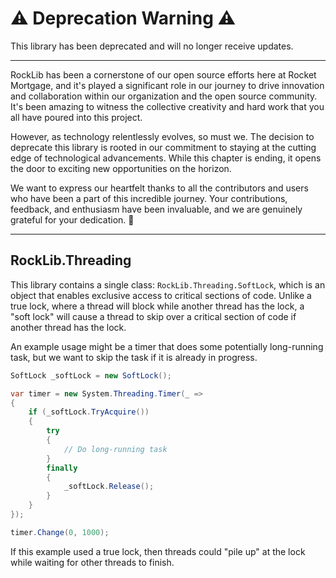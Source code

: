 # :warning: Deprecation Warning :warning:

This library has been deprecated and will no longer receive updates.

---

RockLib has been a cornerstone of our open source efforts here at Rocket Mortgage, and it's played a significant role in our journey to drive innovation and collaboration within our organization and the open source community. It's been amazing to witness the collective creativity and hard work that you all have poured into this project.

However, as technology relentlessly evolves, so must we. The decision to deprecate this library is rooted in our commitment to staying at the cutting edge of technological advancements. While this chapter is ending, it opens the door to exciting new opportunities on the horizon.

We want to express our heartfelt thanks to all the contributors and users who have been a part of this incredible journey. Your contributions, feedback, and enthusiasm have been invaluable, and we are genuinely grateful for your dedication. 🚀

---

## RockLib.Threading

This library contains a single class: `RockLib.Threading.SoftLock`, which is an object that enables exclusive access to critical sections of code. Unlike a true lock, where a thread will block while another thread has the lock, a "soft lock" will cause a thread to skip over a critical section of code if another thread has the lock.

An example usage might be a timer that does some potentially long-running task, but we want to skip the task if it is already in progress.

```csharp
SoftLock _softLock = new SoftLock();

var timer = new System.Threading.Timer(_ =>
{
    if (_softLock.TryAcquire())
    {
        try
        {
            // Do long-running task
        }
        finally
        {
            _softLock.Release();
        }
    }
});

timer.Change(0, 1000);
```

If this example used a true lock, then threads could "pile up" at the lock while waiting for other threads to finish.
